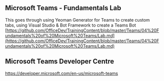 ## Microsoft Teams - Fundamentals Lab
This goes through using Yeoman Generator for Teams to create custom tabs, using Visual Studio & Bot Framework to create a Teams Bot
[https://github.com/OfficeDev/TrainingContent/blob/master/Teams/04%20Fundamentals%20of%20Microsoft%20Teams/Lab.md](https://github.com/OfficeDev/TrainingContent/blob/master/Teams/04%20Fundamentals%20of%20Microsoft%20Teams/Lab.md)

## Microsoft Teams Developer Centre
https://developer.microsoft.com/en-us/microsoft-teams
